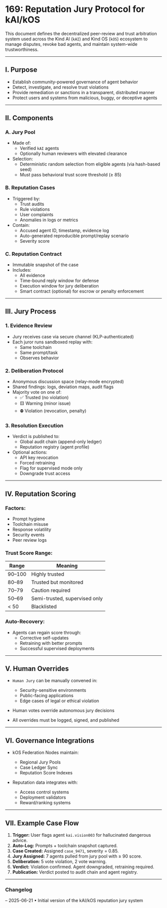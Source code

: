 # 169: Reputation Jury Protocol for kAI/kOS

This document defines the decentralized peer-review and trust arbitration system used across the Kind AI (`kAI`) and Kind OS (`kOS`) ecosystem to manage disputes, revoke bad agents, and maintain system-wide trustworthiness.

---

## I. Purpose

- Establish community-powered governance of agent behavior
- Detect, investigate, and resolve trust violations
- Provide remediation or sanctions in a transparent, distributed manner
- Protect users and systems from malicious, buggy, or deceptive agents

---

## II. Components

### A. Jury Pool
- Made of:
  - Verified `kAI` agents
  - Optionally human reviewers with elevated clearance
- Selection:
  - Deterministic random selection from eligible agents (via hash-based seed)
  - Must pass behavioral trust score threshold (≥ 85)

### B. Reputation Cases
- Triggered by:
  - Trust audits
  - Rule violations
  - User complaints
  - Anomalies in logs or metrics
- Contain:
  - Accused agent ID, timestamp, evidence log
  - Auto-generated reproducible prompt/replay scenario
  - Severity score

### C. Reputation Contract
- Immutable snapshot of the case
- Includes:
  - All evidence
  - Time-bound reply window for defense
  - Execution window for jury deliberation
  - Smart contract (optional) for escrow or penalty enforcement

---

## III. Jury Process

### 1. Evidence Review
- Jury receives case via secure channel (KLP-authenticated)
- Each juror runs sandboxed replay with:
  - Same toolchain
  - Same prompt/task
  - Observes behavior

### 2. Deliberation Protocol
- Anonymous discussion space (relay-mode encrypted)
- Shared findings: logs, deviation maps, audit flags
- Majority vote on one of:
  - ✅ Trusted (no violation)
  - 🟨 Warning (minor issue)
  - ⛔ Violation (revocation, penalty)

### 3. Resolution Execution
- Verdict is published to:
  - Global audit chain (append-only ledger)
  - Reputation registry (agent profile)
- Optional actions:
  - API key revocation
  - Forced retraining
  - Flag for supervised mode only
  - Downgrade trust access

---

## IV. Reputation Scoring

### Factors:
- Prompt hygiene
- Toolchain misuse
- Response volatility
- Security events
- Peer review logs

### Trust Score Range:
| Range | Meaning |
|-------|---------|
| 90–100 | Highly trusted |
| 80–89  | Trusted but monitored |
| 70–79  | Caution required |
| 50–69  | Semi-trusted, supervised only |
| < 50   | Blacklisted |

### Auto-Recovery:
- Agents can regain score through:
  - Corrective self-updates
  - Retraining with better prompts
  - Successful supervised deployments

---

## V. Human Overrides

- `Human Jury` can be manually convened in:
  - Security-sensitive environments
  - Public-facing applications
  - Edge cases of legal or ethical violation

- Human votes override autonomous jury decisions
- All overrides must be logged, signed, and published

---

## VI. Governance Integrations

- kOS Federation Nodes maintain:
  - Regional Jury Pools
  - Case Ledger Sync
  - Reputation Score Indexes

- Reputation data integrates with:
  - Access control systems
  - Deployment validators
  - Reward/ranking systems

---

## VII. Example Case Flow

1. **Trigger:** User flags agent `kai.vision003` for hallucinated dangerous advice.
2. **Auto-Log:** Prompts + toolchain snapshot captured.
3. **Case Created:** Assigned `case_9471`, severity = 0.85.
4. **Jury Assigned:** 7 agents pulled from jury pool with ≥ 90 score.
5. **Deliberation:** 5 vote violation, 2 vote warning.
6. **Verdict:** Violation confirmed. Agent downgraded, retraining required.
7. **Publication:** Verdict posted to audit chain and agent registry.

---

### Changelog
– 2025-06-21 • Initial version of the kAI/kOS reputation jury system

